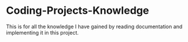 # Coding-Projects-Knowledge
This is for all the knowledge I have gained by reading documentation and implementing it in this project.
